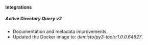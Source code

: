 
#### Integrations

##### Active Directory Query v2

- Documentation and metadata improvements.
- Updated the Docker image to: *demisto/py3-tools:1.0.0.64927*.
